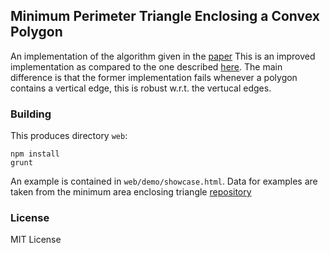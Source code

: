 ## Minimum Perimeter Triangle Enclosing a Convex Polygon

An implementation of the algorithm given in the [paper](http://link.springer.com/chapter/10.1007/978-3-540-44400-8_9)
This is an improved implementation as compared to the one described
[here](http://web.cs.dal.ca/~cccg/papers/26.pdf). The main difference is that
the former implementation fails whenever a polygon contains a vertical edge,
this is robust w.r.t. the vertucal edges.

### Building

This produces directory `web`:

	npm install
	grunt

An example is contained in `web/demo/showcase.html`.
Data for examples are taken from the minimum area enclosing triangle
[repository](https://github.com/IceRage/minimal-area-triangle/tree/master/data/random_convex_polygon_sample)

### License

MIT License


